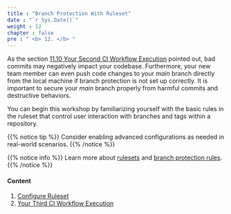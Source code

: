 ```yaml
---
title : "Branch Protection With Ruleset"
date : "`r Sys.Date()`"
weight : 12
chapter : false
pre : " <b> 12. </b> "
---
```


As the section [11.10 Your Second CI Workflow Execution](11-your-first-ci-workflow-executions/10-your-second-ci-workflow-execution) pointed out, bad commits may negatively impact your codebase. Furthermore, your new team member can even push code changes to your *main* branch directly from the local machine if branch protection is not set up correctly. It is important to secure your *main* branch properly from harmful commits and destructive behaviors.

You can begin this workshop by familiarizing yourself with the basic rules in the ruleset that control user interaction with branches and tags within a repository. 


{{% notice tip %}}
Consider enabling advanced configurations as needed in real-world scenarios.
{{% /notice %}}

{{% notice info %}}
Learn more about [rulesets](https://docs.github.com/en/repositories/configuring-branches-and-merges-in-your-repository/managing-rulesets/about-rulesets) and [branch protection rules](https://docs.github.com/en/repositories/configuring-branches-and-merges-in-your-repository/managing-protected-branches/about-protected-branches).
{{% /notice %}}

#### Content

1. [Configure Ruleset](12-branch-protection-with-ruleset/1-configure-ruleset)
2. [Your Third CI Workflow Execution](12-branch-protection-with-ruleset/2-your-third-ci-workflow-execution)


